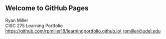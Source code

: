 ## Welcome to GitHub Pages


Ryan Miller\
CISC 275 Learning Portfolio\
https://github.com/rpmiller18/learningportfolio.github.io\
rpmiller@udel.edu
